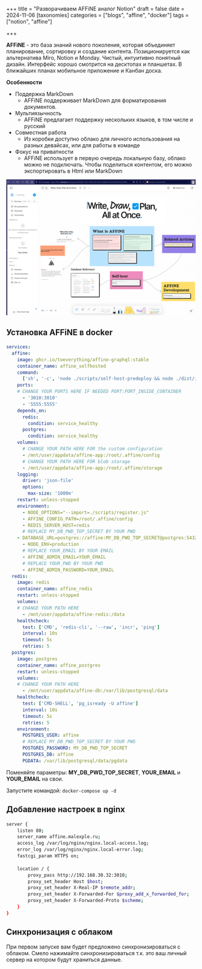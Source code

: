 +++
title = "Разворачиваем AFFiNE аналог Notion"
draft = false
date = 2024-11-06
[taxonomies]
categories = ["blogs", "affine", "docker"]
tags = ["notion", "affine"]

+++

**AFFiNE** - это база знаний нового поколения, которая объединяет планирование, сортировку и создание контента. Позиционируется как альтернатива Miro, Notion и Monday. Чистый, интуитивно понятный дизайн. Интерфейс хорошо смотрится на десктопах и планшетах. В ближайших планах мобильное приложение и Канбан доска.

**Особенности**
* Поддержка MarkDown
  - AFFiNE поддерживает MarkDown для форматирования документов.
* Мультиязычность
  - AFFiNE предлагает поддержку нескольких языков, в том числе и русский
* Совместная работа
  - Из коробки доступно облако для личного использования на разных девайсах, или для работы в команде
* Фокус на приватности
  - AFFiNE использует в первую очередь локальную базу, облако можно не подключать. Чтобы поделиться контентом, его можно экспортировать в Html или MarkDown

![affine_start.png](affine_start.png)

## Установка AFFiNE в docker

```yaml
services:
  affine:
    image: ghcr.io/toeverything/affine-graphql:stable
    container_name: affine_selfhosted
    command:
      ['sh', '-c', 'node ./scripts/self-host-predeploy && node ./dist/index.js']
    ports:
    # CHANGE YOUR PORTS HERE IF NEEDED PORT:PORT_INSIDE_CONTAINER
      - '3010:3010'
      - '5555:5555'
    depends_on:
      redis:
        condition: service_healthy
      postgres:
        condition: service_healthy
    volumes:
      # CHANGE YOUR PATH HERE FOR the custom configuration
      - /mnt/user/appdata/affine-app:/root/.affine/config
      # CHANGE YOUR PATH HERE FOR blob storage
      - /mnt/user/appdata/affine-app:/root/.affine/storage
    logging:
      driver: 'json-file'
      options:
        max-size: '1000m'
    restart: unless-stopped
    environment:
      - NODE_OPTIONS="--import=./scripts/register.js"
      - AFFINE_CONFIG_PATH=/root/.affine/config
      - REDIS_SERVER_HOST=redis
      # REPLACE MY_DB_PWD_TOP_SECRET BY YOUR PWD
	- DATABASE_URL=postgres://affine:MY_DB_PWD_TOP_SECRET@postgres:5432/affine
      - NODE_ENV=production
      # REPLACE YOUR_EMAIL BY YOUR EMAIL
      - AFFINE_ADMIN_EMAIL=YOUR_EMAIL
      # REPLACE YOUR_PWD BY YOUR PWD
      - AFFINE_ADMIN_PASSWORD=YOUR_EMAIL
  redis:
    image: redis
    container_name: affine_redis
    restart: unless-stopped
    volumes:
    # CHANGE YOUR PATH HERE
      - /mnt/user/appdata/affine-redis:/data
    healthcheck:
      test: ['CMD', 'redis-cli', '--raw', 'incr', 'ping']
      interval: 10s
      timeout: 5s
      retries: 5
  postgres:
    image: postgres
    container_name: affine_postgres
    restart: unless-stopped
    volumes:
    # CHANGE YOUR PATH HERE
      - /mnt/user/appdata/affine-db:/var/lib/postgresql/data
    healthcheck:
      test: ['CMD-SHELL', 'pg_isready -U affine']
      interval: 10s
      timeout: 5s
      retries: 5
    environment:
      POSTGRES_USER: affine
      # REPLACE MY_DB_PWD_TOP_SECRET BY YOUR PWD
      POSTGRES_PASSWORD: MY_DB_PWD_TOP_SECRET
      POSTGRES_DB: affine
      PGDATA: /var/lib/postgresql/data/pgdata
```

Поменяйте параметры: **MY_DB_PWD_TOP_SECRET**, **YOUR_EMAIL** и **YOUR_EMAIL** на свои.

Запустите командой: ```docker-compose up -d```

## Добавление настроек в nginx

```sh
server {
    listen 80;
    server_name affine.malexple.ru;
    access_log /var/log/nginx/nginx.local-access.log;
    error_log /var/log/nginx/nginx.local-error.log;
    fastcgi_param HTTPS on;

    location / {
        proxy_pass http://192.168.30.32:3010;
        proxy_set_header Host $host;
        proxy_set_header X-Real-IP $remote_addr;
        proxy_set_header X-Forwarded-For $proxy_add_x_forwarded_for;
        proxy_set_header X-Forwarded-Proto $scheme;
    }
}
```

## Синхронизация с облаком
При первом запуске вам будет предложено синхронизироваться с облаком. Смело нажимайте синхронизироваться т.к. это ваш личный сервер на котором будут храниться данные.